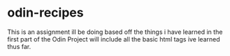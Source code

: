 # odin-recipes
This is an assignment ill be doing based off the things i have learned in the first part of the Odin Project 
will include all the basic html tags ive learned thus far. 